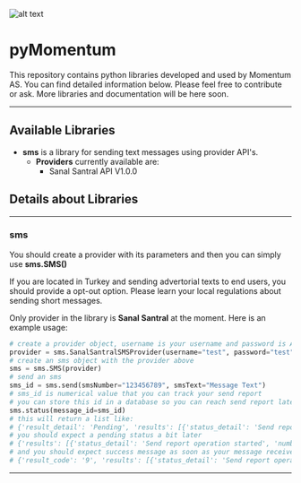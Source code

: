 ![alt text](https://mtas.com.tr/wp-content/uploads/2016/03/logoMTAS.png "Momentum AS Logo")

# pyMomentum
This repository contains python libraries developed and used by Momentum AS. You can find detailed information below. Please feel free to contribute or ask. More libraries and documentation will be here soon.

---

## Available Libraries
- **sms** is a library for sending text messages using provider API's.
  - **Providers** currently available are:
    - Sanal Santral API V1.0.0

## Details about Libraries
---
### sms

You should create a provider with its parameters and then you can simply use **sms.SMS()**

If you are located in Turkey and sending advertorial texts to end users, you should provide a opt-out option. Please learn your local regulations about sending short messages.

Only provider in the library is **Sanal Santral** at the moment. Here is an example usage:
```python
# create a provider object, username is your username and password is API key. smsHeader should be one of your registered headers (alphanumerical from information of SMS)
provider = sms.SanalSantralSMSProvider(username="test", password="test", smsHeader="test")
# create an sms object with the provider above
sms = sms.SMS(provider)
# send an sms
sms_id = sms.send(smsNumber="123456789", smsText="Message Text")
# sms_id is numerical value that you can track your send report
# you can store this id in a database so you can reach send report later
sms.status(message_id=sms_id) 
# this will return a list like:
# {'result_detail': 'Pending', 'results': [{'status_detail': 'Send report operation started', 'status': '25', 'number': '90500000000'}], 'result_code': '5'}
# you should expect a pending status a bit later
# {'results': [{'status_detail': 'Send report operation started', 'number': '90500000000', 'status': '25'}], 'result_detail': 'Pending', 'result_code': '5'}
# and you should expect success message as soon as your message received
# {'result_code': '9', 'results': [{'status_detail': 'Send report operation completed', 'status': '23', 'number': '90500000000'}], 'result_detail': 'Success'}
```
---